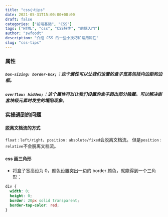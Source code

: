 ```yaml
---
title: "css小tips"
date: 2021-05-31T15:00:00+08:00
draft: false
categories: ["前端基础", "CSS"]
tags: ["HTML", "css", "CSS特性", "前端入门"]
author: "swfoodt"
description: "介绍 CSS 的一些小技巧和常用属性"
slug: "css-tips"
---
```

### 属性

##### `box-sizing: border-box;`：这个属性**可以让我们设置的盒子宽高包括内边距和边框**。

##### `overflow: hidden;`：这个属性可以让我们设置的盒子超出部分隐藏。**可以解决嵌套块级元素时发生的塌陷现象**。
<!--more-->
### 实操遇到的问题

#### 脱离文档流的方式

`float：left/right`、`position：absolute/fixed`会脱离文档流。
但是`position：relative`不会脱离文档流。

#### css 画三角形

- 将盒子宽高设为 0，颜色设置突出一边的 border 颜色，就能得到一个三角形：

```css
div {
  width: 0;
  height: 0;
  border: 20px solid transparent;
  border-top-color: red;
}
```
